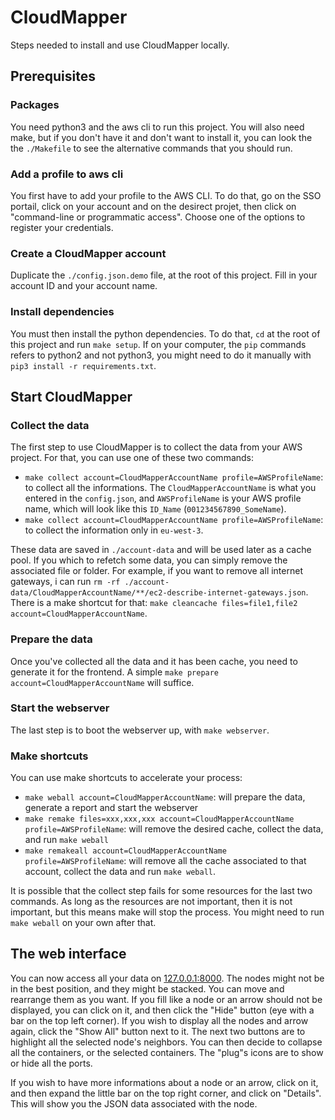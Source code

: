 # CloudMapper

Steps needed to install and use CloudMapper locally.

## Prerequisites

### Packages

You need python3 and the aws cli to run this project.
You will also need make, but if you don't have it and don't want to install it, you can look the the `./Makefile` to
see the alternative commands that you should run.

### Add a profile to aws cli

You first have to add your profile to the AWS CLI. To do that, go on the SSO portail, click on your account and on the
desirect projet, then click on "command-line or programmatic access".
Choose one of the options to register your credentials.

### Create a CloudMapper account

Duplicate the `./config.json.demo` file, at the root of this project. Fill in your account ID and your account name.

### Install dependencies

You must then install the python dependencies. To do that, `cd` at the root of this project and run `make setup`.
If on your computer, the `pip` commands refers to python2 and not python3, you might need to do it manually with
`pip3 install -r requirements.txt`.

## Start CloudMapper

### Collect the data

The first step to use CloudMapper is to collect the data from your AWS project. For that, you can use one of these two
commands:
- `make collect account=CloudMapperAccountName profile=AWSProfileName`: to collect all the informations. The
`CloudMapperAccountName` is what you entered in the `config.json`, and `AWSProfileName` is your AWS profile name, which
will look like this `ID_Name` (`001234567890_SomeName`).
- `make collect account=CloudMapperAccountName profile=AWSProfileName`: to collect the information only in `eu-west-3`.

These data are saved in `./account-data` and will be used later as a cache pool. If you which to refetch some data,
you can simply remove the associated file or folder. For example, if you want to remove all internet gateways, i can
run `rm -rf ./account-data/CloudMapperAccountName/**/ec2-describe-internet-gateways.json`. There is a make shortcut for
that: `make cleancache files=file1,file2 account=CloudMapperAccountName`.

### Prepare the data

Once you've collected all the data and it has been cache, you need to generate it for the frontend. A simple
`make prepare account=CloudMapperAccountName` will suffice.

### Start the webserver

The last step is to boot the webserver up, with `make webserver`.

### Make shortcuts

You can use make shortcuts to accelerate your process:
- `make weball account=CloudMapperAccountName`: will prepare the data, generate a report and start the webserver
- `make remake files=xxx,xxx,xxx account=CloudMapperAccountName profile=AWSProfileName`: will remove the desired cache,
collect the data, and run `make weball`
- `make remakeall account=CloudMapperAccountName profile=AWSProfileName`: will remove all the cache associated to that
account, collect the data and run `make weball`.

It is possible that the collect step fails for some resources for the last two commands. As long as the resources are
not important, then it is not important, but this means make will stop the process. You might need to run `make weball`
on your own after that.

## The web interface

You can now access all your data on [127.0.0.1:8000](http://127.0.0.1:8000). The nodes might not be in the best
position, and they might be stacked. You can move and rearrange them as you want. If you fill like a node or an arrow
should not be displayed, you can click on it, and then click the "Hide" button (eye with a bar on the top left corner).
If you wish to display all the nodes and arrow again, click the "Show All" button next to it.
The next two buttons are to highlight all the selected node's neighbors.
You can then decide to collapse all the containers, or the selected containers.
The "plug"s icons are to show or hide all the ports.

If you wish to have more informations about a node or an arrow, click on it, and then expand the little bar on the top
right corner, and click on "Details". This will show you the JSON data associated with the node.
